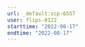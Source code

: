 ```yaml
---
url: _default:scp-6557
user: flips-0122
starttime: "2022-06-17"
endtime: "2022-08-17"
---
```

<reserve />